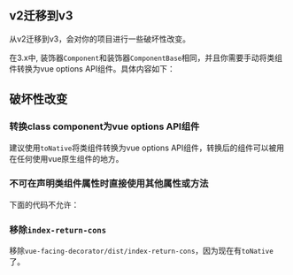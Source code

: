## v2迁移到v3

从v2迁移到v3，会对你的项目进行一些破坏性改变。

在3.x中, 装饰器`Component`和装饰器`ComponentBase`相同，并且你需要手动将类组件转换为vue options API组件。具体内容如下：

## 破坏性改变

### 转换class component为vue options API组件

建议使用`toNative`将类组件转换为vue options API组件，转换后的组件可以被用在任何使用vue原生组件的地方。

[](../../en/migration/from-v2-to-v3-breaking-changes-toNative.ts ':include :type=code typescript')

### 不可在声明类组件属性时直接使用其他属性或方法

下面的代码不允许：

[](../../en/migration/from-v2-to-v3-breaking-changes-classProperty.ts ':include :type=code typescript')

### 移除`index-return-cons`

移除`vue-facing-decorator/dist/index-return-cons`，因为现在有`toNative`了。
